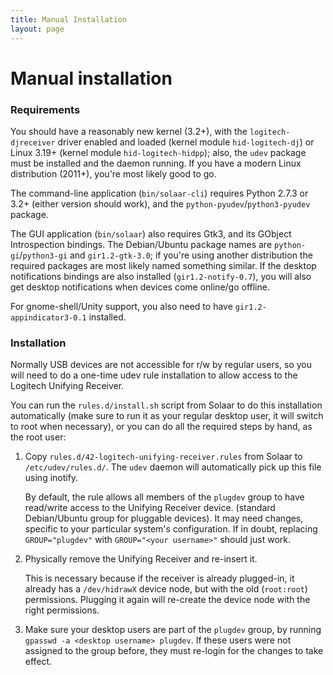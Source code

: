 ```yaml
---
title: Manual Installation
layout: page
---
```


# Manual installation

### Requirements

You should have a reasonably new kernel (3.2+), with the `logitech-djreceiver`
driver enabled and loaded (kernel module `hid-logitech-dj`) or Linux 3.19+
(kernel module `hid-logitech-hidpp`); also, the `udev` package must be installed
and the daemon running.  If you have a modern Linux distribution (2011+), you're
most likely good to go.

The command-line application (`bin/solaar-cli`) requires Python 2.7.3 or 3.2+
(either version should work), and the `python-pyudev`/`python3-pyudev` package.

The GUI application (`bin/solaar`) also requires Gtk3, and its GObject
Introspection bindings. The Debian/Ubuntu package names are
`python-gi`/`python3-gi` and `gir1.2-gtk-3.0`; if you're using another
distribution the required packages are most likely named something similar.
If the desktop notifications bindings are also installed (`gir1.2-notify-0.7`),
you will also get desktop notifications when devices come online/go offline.

For gnome-shell/Unity support, you also need to have `gir1.2-appindicator3-0.1`
installed.


### Installation

Normally USB devices are not accessible for r/w by regular users, so you will
need to do a one-time udev rule installation to allow access to the Logitech
Unifying Receiver.

You can run the `rules.d/install.sh` script from Solaar to do this installation
automatically (make sure to run it as your regular desktop user, it will switch
to root when necessary), or you can do all the required steps by hand, as the
root user:

1. Copy `rules.d/42-logitech-unifying-receiver.rules` from Solaar to
   `/etc/udev/rules.d/`. The `udev` daemon will automatically pick up this file
   using inotify.

   By default, the rule allows all members of the `plugdev` group to have
   read/write access to the Unifying Receiver device. (standard Debian/Ubuntu
   group for pluggable devices). It may need changes, specific to your
   particular system's configuration. If in doubt, replacing `GROUP="plugdev"`
   with `GROUP="<your username>"` should just work.

2. Physically remove the Unifying Receiver and re-insert it.

   This is necessary because if the receiver is already plugged-in, it already
   has a `/dev/hidrawX` device node, but with the old (`root:root`) permissions.
   Plugging it again will re-create the device node with the right permissions.

3. Make sure your desktop users are part of the `plugdev` group, by running
   `gpasswd -a <desktop username> plugdev`. If these users were not assigned to the
   group before, they must re-login for the changes to take effect.
